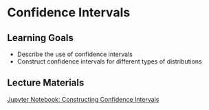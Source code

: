 # Confidence Intervals

## Learning Goals

- Describe the use of confidence intervals
- Construct confidence intervals for different types of distributions

## Lecture Materials

[Jupyter Notebook: Constructing Confidence Intervals](ConstructingConfidenceIntervals.ipynb)
